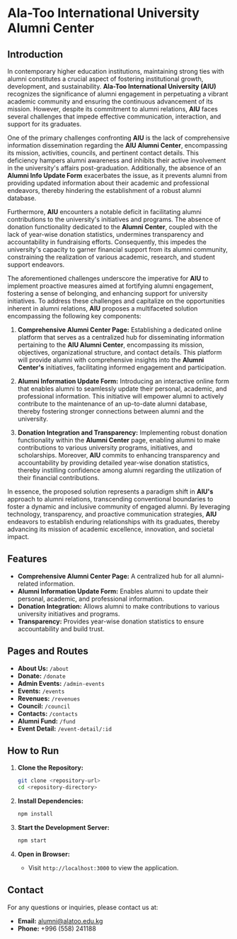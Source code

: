 # Ala-Too International University Alumni Center

## Introduction

In contemporary higher education institutions, maintaining strong ties with alumni constitutes a crucial aspect of fostering institutional growth, development, and sustainability. **Ala-Too International University (AIU)** recognizes the significance of alumni engagement in perpetuating a vibrant academic community and ensuring the continuous advancement of its mission. However, despite its commitment to alumni relations, **AIU** faces several challenges that impede effective communication, interaction, and support for its graduates.

One of the primary challenges confronting **AIU** is the lack of comprehensive information dissemination regarding the **AIU Alumni Center**, encompassing its mission, activities, councils, and pertinent contact details. This deficiency hampers alumni awareness and inhibits their active involvement in the university's affairs post-graduation. Additionally, the absence of an **Alumni Info Update Form** exacerbates the issue, as it prevents alumni from providing updated information about their academic and professional endeavors, thereby hindering the establishment of a robust alumni database.

Furthermore, **AIU** encounters a notable deficit in facilitating alumni contributions to the university's initiatives and programs. The absence of donation functionality dedicated to the **Alumni Center**, coupled with the lack of year-wise donation statistics, undermines transparency and accountability in fundraising efforts. Consequently, this impedes the university's capacity to garner financial support from its alumni community, constraining the realization of various academic, research, and student support endeavors.

The aforementioned challenges underscore the imperative for **AIU** to implement proactive measures aimed at fortifying alumni engagement, fostering a sense of belonging, and enhancing support for university initiatives. To address these challenges and capitalize on the opportunities inherent in alumni relations, **AIU** proposes a multifaceted solution encompassing the following key components:

1. **Comprehensive Alumni Center Page:** Establishing a dedicated online platform that serves as a centralized hub for disseminating information pertaining to the **AIU Alumni Center**, encompassing its mission, objectives, organizational structure, and contact details. This platform will provide alumni with comprehensive insights into the **Alumni Center's** initiatives, facilitating informed engagement and participation.

2. **Alumni Information Update Form:** Introducing an interactive online form that enables alumni to seamlessly update their personal, academic, and professional information. This initiative will empower alumni to actively contribute to the maintenance of an up-to-date alumni database, thereby fostering stronger connections between alumni and the university.

3. **Donation Integration and Transparency:** Implementing robust donation functionality within the **Alumni Center** page, enabling alumni to make contributions to various university programs, initiatives, and scholarships. Moreover, **AIU** commits to enhancing transparency and accountability by providing detailed year-wise donation statistics, thereby instilling confidence among alumni regarding the utilization of their financial contributions.

In essence, the proposed solution represents a paradigm shift in **AIU's** approach to alumni relations, transcending conventional boundaries to foster a dynamic and inclusive community of engaged alumni. By leveraging technology, transparency, and proactive communication strategies, **AIU** endeavors to establish enduring relationships with its graduates, thereby advancing its mission of academic excellence, innovation, and societal impact.

## Features

- **Comprehensive Alumni Center Page:** A centralized hub for all alumni-related information.
- **Alumni Information Update Form:** Enables alumni to update their personal, academic, and professional information.
- **Donation Integration:** Allows alumni to make contributions to various university initiatives and programs.
- **Transparency:** Provides year-wise donation statistics to ensure accountability and build trust.

## Pages and Routes

- **About Us:** `/about`
- **Donate:** `/donate`
- **Admin Events:** `/admin-events`
- **Events:** `/events`
- **Revenues:** `/revenues`
- **Council:** `/council`
- **Contacts:** `/contacts`
- **Alumni Fund:** `/fund`
- **Event Detail:** `/event-detail/:id`

## How to Run

1. **Clone the Repository:**

   ```sh
   git clone <repository-url>
   cd <repository-directory>
   ```

2. **Install Dependencies:**

   ```sh
   npm install
   ```

3. **Start the Development Server:**

   ```sh
   npm start
   ```

4. **Open in Browser:**
   - Visit `http://localhost:3000` to view the application.

## Contact

For any questions or inquiries, please contact us at:

- **Email:** alumni@alatoo.edu.kg
- **Phone:** +996 (558) 241188
